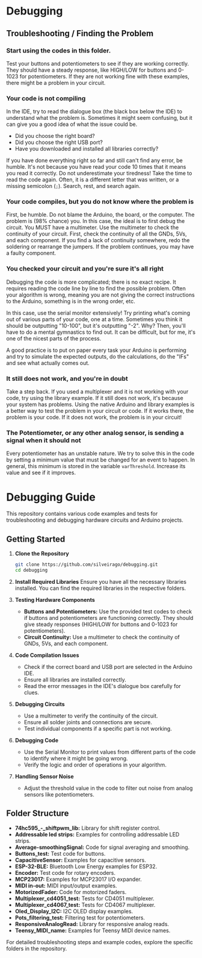 # Debugging

## Troubleshooting / Finding the Problem

### Start using the codes in this folder.
Test your buttons and potentiometers to see if they are working correctly. They should have a steady response, like HIGH/LOW for buttons and 0-1023 for potentiometers. If they are not working fine with these examples, there might be a problem in your circuit.

### Your code is not compiling
In the IDE, try to read the dialogue box (the black box below the IDE) to understand what the problem is. Sometimes it might seem confusing, but it can give you a good idea of ​​what the issue could be.

- Did you choose the right board?
- Did you choose the right USB port?
- Have you downloaded and installed all libraries correctly?

If you have done everything right so far and still can't find any error, be humble. It's not because you have read your code 10 times that it means you read it correctly. Do not underestimate your tiredness! Take the time to read the code again. Often, it is a different letter that was written, or a missing semicolon (`;`). Search, rest, and search again.

### Your code compiles, but you do not know where the problem is
First, be humble. Do not blame the Arduino, the board, or the computer. The problem is (98% chance) you. In this case, the ideal is to first debug the circuit. You MUST have a multimeter. Use the multimeter to check the continuity of your circuit. First, check the continuity of all the GNDs, 5Vs, and each component. If you find a lack of continuity somewhere, redo the soldering or rearrange the jumpers. If the problem continues, you may have a faulty component.

### You checked your circuit and you're sure it's all right
Debugging the code is more complicated; there is no exact recipe. It requires reading the code line by line to find the possible problem. Often your algorithm is wrong, meaning you are not giving the correct instructions to the Arduino, something is in the wrong order, etc.

In this case, use the serial monitor extensively! Try printing what's coming out of various parts of your code, one at a time. Sometimes you think it should be outputting "10-100", but it's outputting "-2". Why? Then, you'll have to do a mental gymnastics to find out. It can be difficult, but for me, it's one of the nicest parts of the process.

A good practice is to put on paper every task your Arduino is performing and try to simulate the expected outputs, do the calculations, do the "IFs" and see what actually comes out.

### It still does not work, and you're in doubt
Take a step back. If you used a multiplexer and it is not working with your code, try using the library example. If it still does not work, it's because your system has problems. Using the native Arduino and library examples is a better way to test the problem in your circuit or code. If it works there, the problem is your code. If it does not work, the problem is in your circuit!

### The Potentiometer, or any other analog sensor, is sending a signal when it should not
Every potentiometer has an unstable nature. We try to solve this in the code by setting a minimum value that must be changed for an event to happen. In general, this minimum is stored in the variable `varThreshold`. Increase its value and see if it improves.



# Debugging Guide

This repository contains various code examples and tests for troubleshooting and debugging hardware circuits and Arduino projects.

## Getting Started

1. **Clone the Repository**
   ```bash
   git clone https://github.com/silveirago/debugging.git
   cd debugging
   ```

2. **Install Required Libraries**
   Ensure you have all the necessary libraries installed. You can find the required libraries in the respective folders.

3. **Testing Hardware Components**
   - **Buttons and Potentiometers:** Use the provided test codes to check if buttons and potentiometers are functioning correctly. They should give steady responses (HIGH/LOW for buttons and 0-1023 for potentiometers).
   - **Circuit Continuity:** Use a multimeter to check the continuity of GNDs, 5Vs, and each component.

4. **Code Compilation Issues**
   - Check if the correct board and USB port are selected in the Arduino IDE.
   - Ensure all libraries are installed correctly.
   - Read the error messages in the IDE's dialogue box carefully for clues.

5. **Debugging Circuits**
   - Use a multimeter to verify the continuity of the circuit.
   - Ensure all solder joints and connections are secure.
   - Test individual components if a specific part is not working.

6. **Debugging Code**
   - Use the Serial Monitor to print values from different parts of the code to identify where it might be going wrong.
   - Verify the logic and order of operations in your algorithm.

7. **Handling Sensor Noise**
   - Adjust the threshold value in the code to filter out noise from analog sensors like potentiometers.

## Folder Structure

- **74hc595_-_shiftpwm_lib:** Library for shift register control.
- **Addressable led strips:** Examples for controlling addressable LED strips.
- **Average-smoothingSignal:** Code for signal averaging and smoothing.
- **Buttons_test:** Test code for buttons.
- **CapacitiveSensor:** Examples for capacitive sensors.
- **ESP-32-BLE:** Bluetooth Low Energy examples for ESP32.
- **Encoder:** Test code for rotary encoders.
- **MCP23017:** Examples for MCP23017 I/O expander.
- **MIDI in-out:** MIDI input/output examples.
- **MotorizedFader:** Code for motorized faders.
- **Multiplexer_cd4051_test:** Tests for CD4051 multiplexer.
- **Multiplexer_cd4067_test:** Tests for CD4067 multiplexer.
- **Oled_Display_I2C:** I2C OLED display examples.
- **Pots_filtering_test:** Filtering test for potentiometers.
- **ResponsiveAnalogRead:** Library for responsive analog reads.
- **Teensy_MIDI_name:** Examples for Teensy MIDI device names.

For detailed troubleshooting steps and example codes, explore the specific folders in the repository.

